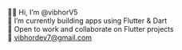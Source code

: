 👋🏽  Hi, I’m @vibhorV5  
🌱  I’m currently building apps using Flutter & Dart  
👀  Open to work and collaborate on Flutter projects   
📧  vibhordev7@gmail.com  

<!---
vibhorV5/vibhorV5 is a ✨ special ✨ repository because its `README.md` (this file) appears on your GitHub profile.
You can click the Preview link to take a look at your changes.
--->
